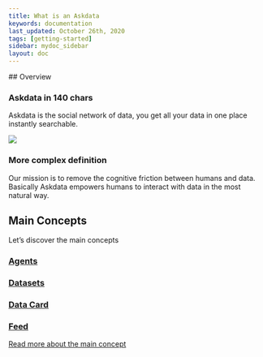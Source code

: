 ```yaml
---
title: What is an Askdata
keywords: documentation
last_updated: October 26th, 2020
tags: [getting-started]
sidebar: mydoc_sidebar
layout: doc
---
```


## Overview

### Askdata in 140 chars

Askdata is the social network of data, you get all your data in one place instantly searchable.

<img src="https://docs.askdata.com/images/illustrations/docs/What-is-askdata.png" style="max-width:260px" />

### More complex definition

Our mission is to remove the cognitive friction between humans and data. Basically Askdata empowers humans to interact with data in the most natural way.

## Main Concepts

Let’s discover the main concepts

### [Agents](/docs/main-concepts#1-askdata-agent)
### [Datasets](/docs/main-concepts#2-dataset)
### [Data Card](/docs/main-concepts#3-data-card)
### [Feed](/docs/main-concepts#4-feeds)

[Read more about the main concept](/docs/main-concepts)
